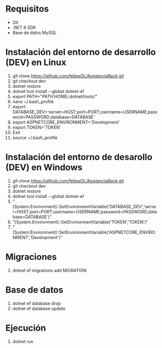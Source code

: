 # Requisitos
* Git
* .NET 6 SDK
* Base de datos MySQL

# Instalación del entorno de desarrollo (DEV) en Linux
1. git clone https://github.com/felipeOL/AsistenciaBack.git
2. git checkout dev
3. dotnet restore
4. dotnet tool install --global dotnet-ef
5. export PATH="$PATH:$HOME/.dotnet/tools/"
6. nano ~/.bash_profile
7. export DATABASE_DEV='server=HOST;port=PORT;username=USERNAME;password=PASSWORD;database=DATABASE'
8. export ASPNETCORE_ENVIRONMENT='Development'
9. export TOKEN='TOKEN'
10. Exit
11. source ~/.bash_profile

# Instalación del entorno de desarollo (DEV) en Windows
1. git clone https://github.com/felipeOL/AsistenciaBack.git
2. git checkout dev
3. dotnet restore
4. dotnet tool install --global dotnet-ef
5. "[System.Environment]::SetEnvironmentVariable('DATABASE_DEV','server=HOST;port=PORT;username=USERNAME;password=PASSWORD;database=DATABASE')"
6. "[System.Environment]::SetEnvironmentVariable('TOKEN','TOKEN')"
7. "[System.Environment]::SetEnvironmentVariable('ASPNETCORE_ENVIRONMENT','Development')"

# Migraciones
1. dotnet ef migrations add MIGRATION

# Base de datos
1. dotnet ef database drop
2. dotnet ef database update

# Ejecución
1. dotnet run
